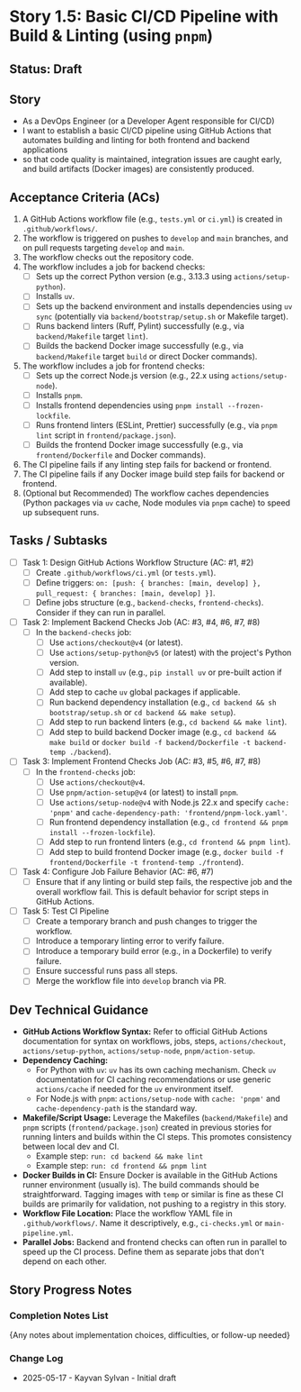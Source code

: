 # Story 1.5: Basic CI/CD Pipeline with Build & Linting (using `pnpm`)

## Status: Draft

## Story

- As a DevOps Engineer (or a Developer Agent responsible for CI/CD)
- I want to establish a basic CI/CD pipeline using GitHub Actions that automates building and linting for both frontend and backend applications
- so that code quality is maintained, integration issues are caught early, and build artifacts (Docker images) are consistently produced.

## Acceptance Criteria (ACs)

1. A GitHub Actions workflow file (e.g., `tests.yml` or `ci.yml`) is created in `.github/workflows/`.
2. The workflow is triggered on pushes to `develop` and `main` branches, and on pull requests targeting `develop` and `main`.
3. The workflow checks out the repository code.
4. The workflow includes a job for backend checks:
    - [ ] Sets up the correct Python version (e.g., 3.13.3 using `actions/setup-python`).
    - [ ] Installs `uv`.
    - [ ] Sets up the backend environment and installs dependencies using `uv sync` (potentially via `backend/bootstrap/setup.sh` or Makefile target).
    - [ ] Runs backend linters (Ruff, Pylint) successfully (e.g., via `backend/Makefile` target `lint`).
    - [ ] Builds the backend Docker image successfully (e.g., via `backend/Makefile` target `build` or direct Docker commands).
5. The workflow includes a job for frontend checks:
    - [ ] Sets up the correct Node.js version (e.g., 22.x using `actions/setup-node`).
    - [ ] Installs `pnpm`.
    - [ ] Installs frontend dependencies using `pnpm install --frozen-lockfile`.
    - [ ] Runs frontend linters (ESLint, Prettier) successfully (e.g., via `pnpm lint` script in `frontend/package.json`).
    - [ ] Builds the frontend Docker image successfully (e.g., via `frontend/Dockerfile` and Docker commands).
6. The CI pipeline fails if any linting step fails for backend or frontend.
7. The CI pipeline fails if any Docker image build step fails for backend or frontend.
8. (Optional but Recommended) The workflow caches dependencies (Python packages via `uv` cache, Node modules via `pnpm` cache) to speed up subsequent runs.

## Tasks / Subtasks

- [ ] Task 1: Design GitHub Actions Workflow Structure (AC: #1, #2)
  - [ ] Create `.github/workflows/ci.yml` (or `tests.yml`).
  - [ ] Define triggers: `on: [push: { branches: [main, develop] }, pull_request: { branches: [main, develop] }]`.
  - [ ] Define jobs structure (e.g., `backend-checks`, `frontend-checks`). Consider if they can run in parallel.
- [ ] Task 2: Implement Backend Checks Job (AC: #3, #4, #6, #7, #8)
  - [ ] In the `backend-checks` job:
    - [ ] Use `actions/checkout@v4` (or latest).
    - [ ] Use `actions/setup-python@v5` (or latest) with the project's Python version.
    - [ ] Add step to install `uv` (e.g., `pip install uv` or pre-built action if available).
    - [ ] Add step to cache `uv` global packages if applicable.
    - [ ] Run backend dependency installation (e.g., `cd backend && sh bootstrap/setup.sh` or `cd backend && make setup`).
    - [ ] Add step to run backend linters (e.g., `cd backend && make lint`).
    - [ ] Add step to build backend Docker image (e.g., `cd backend && make build` or `docker build -f backend/Dockerfile -t backend-temp ./backend`).
- [ ] Task 3: Implement Frontend Checks Job (AC: #3, #5, #6, #7, #8)
  - [ ] In the `frontend-checks` job:
    - [ ] Use `actions/checkout@v4`.
    - [ ] Use `pnpm/action-setup@v4` (or latest) to install `pnpm`.
    - [ ] Use `actions/setup-node@v4` with Node.js 22.x and specify `cache: 'pnpm'` and `cache-dependency-path: 'frontend/pnpm-lock.yaml'`.
    - [ ] Run frontend dependency installation (e.g., `cd frontend && pnpm install --frozen-lockfile`).
    - [ ] Add step to run frontend linters (e.g., `cd frontend && pnpm lint`).
    - [ ] Add step to build frontend Docker image (e.g., `docker build -f frontend/Dockerfile -t frontend-temp ./frontend`).
- [ ] Task 4: Configure Job Failure Behavior (AC: #6, #7)
  - [ ] Ensure that if any linting or build step fails, the respective job and the overall workflow fail. This is default behavior for script steps in GitHub Actions.
- [ ] Task 5: Test CI Pipeline
  - [ ] Create a temporary branch and push changes to trigger the workflow.
  - [ ] Introduce a temporary linting error to verify failure.
  - [ ] Introduce a temporary build error (e.g., in a Dockerfile) to verify failure.
  - [ ] Ensure successful runs pass all steps.
  - [ ] Merge the workflow file into `develop` branch via PR.

## Dev Technical Guidance

- **GitHub Actions Workflow Syntax:** Refer to official GitHub Actions documentation for syntax on workflows, jobs, steps, `actions/checkout`, `actions/setup-python`, `actions/setup-node`, `pnpm/action-setup`.
- **Dependency Caching:**
  - For Python with `uv`: `uv` has its own caching mechanism. Check `uv` documentation for CI caching recommendations or use generic `actions/cache` if needed for the `uv` environment itself.
  - For Node.js with `pnpm`: `actions/setup-node` with `cache: 'pnpm'` and `cache-dependency-path` is the standard way.
- **Makefile/Script Usage:** Leverage the Makefiles (`backend/Makefile`) and `pnpm` scripts (`frontend/package.json`) created in previous stories for running linters and builds within the CI steps. This promotes consistency between local dev and CI.
  - Example step: `run: cd backend && make lint`
  - Example step: `run: cd frontend && pnpm lint`
- **Docker Builds in CI:** Ensure Docker is available in the GitHub Actions runner environment (usually is). The build commands should be straightforward. Tagging images with `temp` or similar is fine as these CI builds are primarily for validation, not pushing to a registry in this story.
- **Workflow File Location:** Place the workflow YAML file in `.github/workflows/`. Name it descriptively, e.g., `ci-checks.yml` or `main-pipeline.yml`.
- **Parallel Jobs:** Backend and frontend checks can often run in parallel to speed up the CI process. Define them as separate jobs that don't depend on each other.

## Story Progress Notes

### Completion Notes List

{Any notes about implementation choices, difficulties, or follow-up needed}

### Change Log

- 2025-05-17 - Kayvan Sylvan - Initial draft

